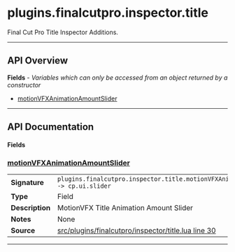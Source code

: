 # plugins.finalcutpro.inspector.title

Final Cut Pro Title Inspector Additions.

---

## API Overview
**Fields** - _Variables which can only be accessed from an object returned by a constructor_
 * [motionVFXAnimationAmountSlider](#motionvfxanimationamountslider)


---

## API Documentation

#### Fields


### [motionVFXAnimationAmountSlider](#motionvfxanimationamountslider)

|                                             |                                                                                     |
| --------------------------------------------|-------------------------------------------------------------------------------------|
| **Signature**                               | `plugins.finalcutpro.inspector.title.motionVFXAnimationAmountSlider -> cp.ui.slider`                                                                    |
| **Type**                                    | Field                                                                     |
| **Description**                             | MotionVFX Title Animation Amount Slider                                                                     |
| **Notes**                                   | None |
| **Source**                                  | [src/plugins/finalcutpro/inspector/title.lua line 30](https://github.com/CommandPost/CommandPost/blob/develop/src/plugins/finalcutpro/inspector/title.lua#L30) |

---

